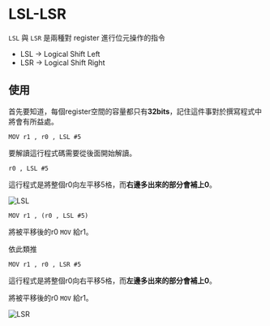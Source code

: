 # LSL-LSR

 `LSL` 與 `LSR` 是兩種對 register 進行位元操作的指令

* LSL -> Logical Shift Left
* LSR -> Logical Shift Right

## 使用

首先要知道，每個register空間的容量都只有**32bits**，記住這件事對於撰寫程式中將會有所益處。

```arm
MOV r1 , r0 , LSL #5
```

要解讀這行程式碼需要從後面開始解讀。

```arm
r0 , LSL #5
```

這行程式是將整個r0向左平移5格，而**右邊多出來的部分會補上0**。

![LSL](http://i.imgur.com/08m0Liw.png)

```arm
MOV r1 , (r0 , LSL #5)
```

將被平移後的r0 `MOV` 給r1。

依此類推

```arm
MOV r1 , r0 , LSR #5
```

這行程式是將整個r0向右平移5格，而**左邊多出來的部分會補上0**。

將被平移後的r0 `MOV` 給r1。

![LSR](http://i.imgur.com/owef1iw.png)
